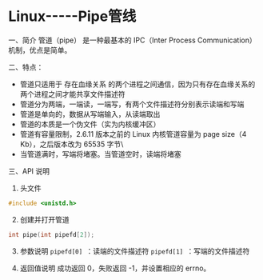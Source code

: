 # Linux-----Pipe管线

一、简介
	管道（pipe） 是一种最基本的 IPC（Inter Process Communication） 机制，优点是简单。

二、特点：

- 管道只适用于 存在血缘关系 的两个进程之间通信，因为只有存在血缘关系的两个进程之间才能共享文件描述符
- 管道分为两端，一端读，一端写，有两个文件描述符分别表示读端和写端
- 管道是单向的，数据从写端输入，从读端取出
- 管道的本质是一个伪文件（实为内核缓冲区）
- 管道有容量限制，2.6.11 版本之前的 Linux 内核管道容量为 page size（4 Kb），之后版本改为 65535 字节\
- 当管道满时，写端将堵塞。当管道空时，读端将堵塞
  

三、API 说明
1. 头文件

  ```c
  #include <unistd.h>
  ```

2. 创建并打开管道

  ```c
  int pipe(int pipefd[2]);
  ```

3. 参数说明
``pipefd[0] ``：读端的文件描述符
``pipefd[1] ``：写端的文件描述符

4. 返回值说明
成功返回 0，失败返回 -1，并设置相应的 errno。